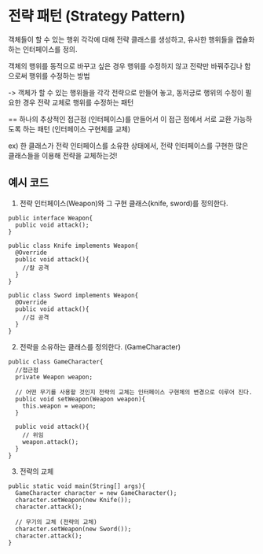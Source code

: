 # 전략 패턴 (Strategy Pattern)
  
  
  객체들이 할 수 있는 행위 각각에 대해 전략 클래스를 생성하고, 유사한 행위들을 캡슐화 하는 인터페이스를 정의.
  
  객체의 행위를 동적으로 바꾸고 싶은 경우 행위를 수정하지 않고 전략만 바꿔주김나 함으로써 행위를 수정하는 방법
  
  -> 객체가 할 수 있는 행위들을 각각 전략으로 만들어 놓고, 동저긍로 행위의 수정이 필요한 경우 전략 교체로 행위를 수정하는 패턴
  
  == 하나의 추상적인 접근점 (인터페이스)를 만들어서 이 접근 점에서 서로 교환 가능하도록 하는 패턴 (인터페이스 구현체를 교체)
  
  ex) 한 클래스가 전략 인터페이스를 소유한 상태에서, 전략 인터페이스를 구현한 많은 클래스들을 이용해 전략을 교체하는것!
  
  
## 예시 코드
  
  1. 전략 인터페이스(Weapon)와 그 구현 클래스(knife, sword)를 정의한다.
  
  ```
  public interface Weapon{
    public void attack();
  }
  
  public class Knife implements Weapon{
    @Override
    public void attack(){
      //칼 공격
    }
  }
  
  public class Sword implements Weapon{
    @Override
    public void attack(){
      //검 공격
    }
  }
  ```
  
  2. 전략을 소유하는 클래스를 정의한다. (GameCharacter)
  
  ```
  public class GameCharacter{
    //접근점
    private Weapon weapon;
    
    // 어떤 무기를 사용할 것인지 전략의 교체는 인터페이스 구현체의 변경으로 이루어 진다.
    public void setWeapon(Weapon weapon){
      this.weapon = weapon;
    }
    
    public void attack(){
      // 위임
      weapon.attack();
    }
  }
  ```
  
  3. 전략의 교체
  
  ```
  public static void main(String[] args){
    GameCharacter character = new GameCharacter();
    character.setWeapon(new Knife());
    character.attack();
    
    // 무기의 교체 (전략의 교체)
    character.setWeapon(new Sword());
    character.attack();
  }
  ```
